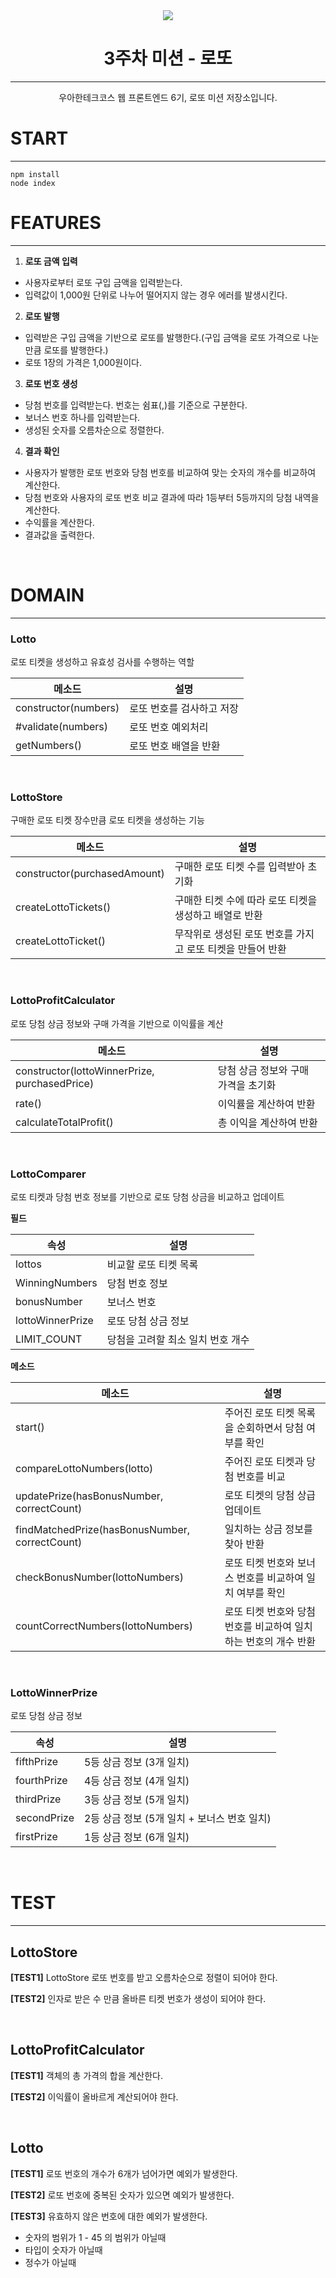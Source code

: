 <div align='center'>
<img src='https://velog.velcdn.com/images/seorim6417/post/a87b343b-bf97-4028-b360-d2a541110d46/image.png'/>

# 3주차 미션 - 로또

---

우아한테크코스 웹 프론트엔드 6기, 로또 미션 저장소입니다.
</div>

# START

---

```
npm install
node index
```



# **FEATURES**

---

1. **로또 금액 입력**
- 사용자로부터 로또 구입 금액을 입력받는다.
- 입력값이 1,000원 단위로 나누어 떨어지지 않는 경우 에러를 발생시킨다.

2. **로또 발행**
- 입력받은 구입 금액을 기반으로 로또를 발행한다.(구입 금액을 로또 가격으로 나눈 만큼 로또를 발행한다.)
- 로또 1장의 가격은 1,000원이다.

3. **로또 번호 생성**
- 당첨 번호를 입력받는다. 번호는 쉼표(,)를 기준으로 구분한다.
- 보너스 번호 하나를 입력받는다.
- 생성된 숫자를 오름차순으로 정렬한다.

4. **결과 확인**
- 사용자가 발행한 로또 번호와 당첨 번호를 비교하여 맞는 숫자의 개수를 비교하여 계산한다.
- 당첨 번호와 사용자의 로또 번호 비교 결과에 따라 1등부터 5등까지의 당첨 내역을 계산한다.
- 수익률을 계산한다.
- 결과값을 출력한다.

</br>

# DOMAIN

---

### Lotto

로또 티켓을 생성하고 유효성 검사를 수행하는 역할

| 메소드 | 설명 |
| --- | --- |
| constructor(numbers) | 로또 번호를 검사하고 저장 |
| #validate(numbers) | 로또 번호 예외처리 |
| getNumbers() | 로또 번호 배열을 반환 |

</br>

### **LottoStore**

구매한 로또 티켓 장수만큼 로또 티켓을 생성하는 기능

| 메소드 | 설명 |
| --- | --- |
| constructor(purchasedAmount) | 구매한 로또 티켓 수를 입력받아 초기화 |
| createLottoTickets() | 구매한 티켓 수에 따라 로또 티켓을 생성하고 배열로 반환 |
| createLottoTicket() | 무작위로 생성된 로또 번호를 가지고 로또 티켓을 만들어 반환 |

</br>

### **LottoProfitCalculator**

로또 당첨 상금 정보와 구매 가격을 기반으로 이익률을 계산 

| 메소드 | 설명 |
| --- | --- |
| constructor(lottoWinnerPrize, purchasedPrice) | 당첨 상금 정보와 구매 가격을 초기화 |
| rate() | 이익률을 계산하여 반환 |
| calculateTotalProfit() |  총 이익을 계산하여 반환 |

</br>

### LottoComparer

로또 티켓과 당첨 번호 정보를 기반으로 로또 당첨 상금을 비교하고 업데이트

**필드**

| 속성 | 설명 |
| --- | --- |
| lottos | 비교할 로또 티켓 목록 |
| WinningNumbers | 당첨 번호 정보 |
| bonusNumber | 보너스 번호 |
| lottoWinnerPrize | 로또 당첨 상금 정보 |
| LIMIT_COUNT | 당첨을 고려할 최소 일치 번호 개수 |

**메소드**

| 메소드 | 설명 |
| --- | --- |
| start() | 주어진 로또 티켓 목록을 순회하면서 당첨 여부를 확인 |
| compareLottoNumbers(lotto) | 주어진 로또 티켓과 당첨 번호를 비교|
| updatePrize(hasBonusNumber, correctCount) | 로또 티켓의 당첨 상급 업데이트 |
| findMatchedPrize(hasBonusNumber, correctCount) | 일치하는 상금 정보를 찾아 반환 |
| checkBonusNumber(lottoNumbers) | 로또 티켓 번호와 보너스 번호를 비교하여 일치 여부를 확인 |
| countCorrectNumbers(lottoNumbers) | 로또 티켓 번호와 당첨 번호를 비교하여 일치하는 번호의 개수 반환 |


</br>

### LottoWinnerPrize

로또 당첨 상금 정보

| 속성 | 설명 |
| --- | --- |
| fifthPrize | 5등 상금 정보 (3개 일치) |
| fourthPrize | 4등 상금 정보 (4개 일치) |
| thirdPrize | 3등 상금 정보 (5개 일치) |
| secondPrize | 2등 상금 정보 (5개 일치 + 보너스 번호 일치) |
| firstPrize | 1등 상금 정보 (6개 일치) |

</br>

# TEST

---

## **LottoStore**

**[TEST1]** LottoStore 로또 번호를 받고 오름차순으로 정렬이 되어야 한다.

**[TEST2]** 인자로 받은 수 만큼 올바른 티켓 번호가 생성이 되어야 한다. 

</br>

## **LottoProfitCalculator**

**[TEST1]** 객체의 총 가격의 합을 계산한다.

**[TEST2]** 이익률이 올바르게 계산되어야 한다.

</br>

## Lotto

**[TEST1]** 로또 번호의 개수가 6개가 넘어가면 예외가 발생한다.

**[TEST2]** 로또 번호에 중복된 숫자가 있으면 예외가 발생한다.

**[TEST3]**  유효하지 않은 번호에 대한 예외가 발생한다.

- 숫자의 범위가 1 - 45 의 범위가 아닐때
- 타입이 숫자가 아닐때
- 정수가 아닐때
